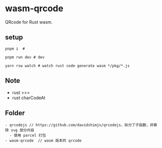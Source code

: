 # wasm-qrcode

QRcode for Rust wasm.

## setup

```shell
pnpm i  #

pnpm run dev # dev

yarn rsw watch # watch rust code generate wasm */pkg/*.js

```

## Note

- rust >>>
- rust charCodeAt

## Folder

```text
- qrcodejs // https://github.com/davidshimjs/qrcodejs，拆分了子函数，并移除 svg 部分内容
  - 使用 parcel 打包
- wasm-qrcode  // wasm 版本的 qrcode

```

